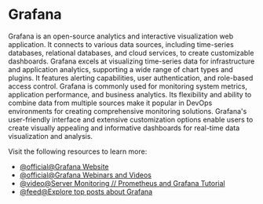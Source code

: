 # Grafana

Grafana is an open-source analytics and interactive visualization web application. It connects to various data sources, including time-series databases, relational databases, and cloud services, to create customizable dashboards. Grafana excels at visualizing time-series data for infrastructure and application analytics, supporting a wide range of chart types and plugins. It features alerting capabilities, user authentication, and role-based access control. Grafana is commonly used for monitoring system metrics, application performance, and business analytics. Its flexibility and ability to combine data from multiple sources make it popular in DevOps environments for creating comprehensive monitoring solutions. Grafana's user-friendly interface and extensive customization options enable users to create visually appealing and informative dashboards for real-time data visualization and analysis.

Visit the following resources to learn more:

- [@official@Grafana Website](https://grafana.com/)
- [@official@Grafana Webinars and Videos](https://grafana.com/videos/)
- [@video@Server Monitoring // Prometheus and Grafana Tutorial](https://www.youtube.com/watch?v=9TJx7QTrTyo)
- [@feed@Explore top posts about Grafana](https://app.daily.dev/tags/grafana?ref=roadmapsh)
